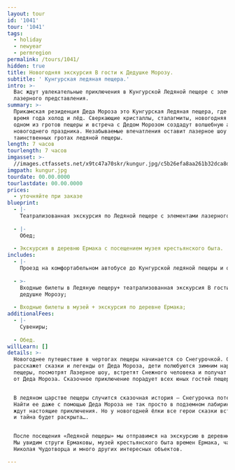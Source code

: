 ```yaml
---
layout: tour
id: '1041'
tour: '1041'
tags:
  - holiday
  - newyear
  - permregion
permalink: /tours/1041/
hidden: true
title: Новогодняя экскурсия В гости к Дедушке Морозу.
subtitle: ' Кунгурская ледяная пещера.'
intro: >-
  Вас ждут увлекательные приключения в Кунгурской Ледяной пещере с элементами
  лазерного представления.
summary: >-
  Прикамская резиденция Деда Мороза это Кунгурская Ледяная пещера, где в любое
  время года холод и лёд. Сверкающие кристаллы, сталагмиты, новогодняя елка в
  одном из гротов пещеры и встреча с Дедом Морозом создадут волшебную атмосферу
  новогоднего праздника. Незабываемые впечатления оставит лазерное шоу в
  таинственных гротах ледяной пещеры.
length: 7 часов
tourlength: 7 часов
imgasset: >-
  //images.ctfassets.net/x9tc47a70skr/kungur.jpg/c5b26efa8aa261b32dca8dac18f11ac7/kungur.jpg
imgpath: kungur.jpg
tourdate: 00.00.0000
tourlastdate: 00.00.0000
prices:
  - уточняйте при заказе
blueprint:
  - |-
    Театрализованная экскурсия по Ледяной пещере с элементами лазерного шоу;
     
  - |-
    Обед;
     
  - Экскурсия в деревню Ермака с посещением музея крестьянского быта.
includes:
  - |-
    Проезд на комфортабельном автобусе до Кунгурской ледяной пещеры и обратно;
     
  - >-
    Входные билеты в Ледяную пещеру+ театрализованная экскурсия В гости к
    дедушке Морозу;
     
  - Входные билеты в музей + экскурсия по деревне Ермака;
additionalFees:
  - |-
    Сувениры;
     
  - Обед.
willLearn: []
details: >-
  Новогоднее путешествие в чертогах пещеры начинается со Снегурочкой. Она
  расскажет сказки и легенды от Деда Мороза, дети полюбуются зимним нарядом
  пещеры, посмотрят Лазерное шоу, встретят Снежного человека и получат угощение
  от Деда Мороза. Сказочное приключение порадует всех юных гостей пещеры.


  В ледяном царстве пещеры случится сказочная история – Снегурочка потеряется.
  Найти ее даже с помощью Деда Мороза не так просто в подземном лабиринте. Вас
  ждут настоящие приключения. Но у новогодней ёлки все герои сказки встречаются
  и тайна будет раскрыта….


  После посещения «Ледяной пещеры» мы отправимся на экскурсию в деревню Ермака.
  Мы увидим струги Ермаковы, музей крестьянского быта времен Ермака, часовню
  Николая Чудотворца и много других интересных объектов.

---
```

